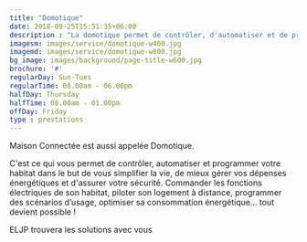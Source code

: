 ```yaml
---
title: "Domotique"
date: 2018-09-25T15:51:35+06:00
description : "La domotique permet de contrôler, d'automatiser et de programmer votre habitat dans le but de vous simplifier la vie, de mieux gérer vos dépenses énergétiques et d’assurer votre sécurité. Commander les fonctions électriques de son habitat, piloter son logement à distance, programmer des scénarios d’usage, optimiser sa consommation énergétique… tout devient possible !"
imagesm: images/service/domotique-w400.jpg
imagemd: images/service/domotique-w800.jpg
bg_image: images/background/page-title-w600.jpg
brochure: '#'
regularDay: Sun-Tues
regularTime: 08.00am - 06.00pm
halfDay: Thursday
halfTime: 08.00am - 01.00pm
offDay: Friday
type : prestations
---
```


Maison Connectée est aussi appelée Domotique.

C'est ce qui vous permet de contrôler, automatiser et programmer votre habitat<!--more--> dans le but de vous simplifier la vie, de mieux gérer vos dépenses énergétiques et d'assurer votre sécurité. Commander les fonctions électriques de son habitat, piloter son logement à distance, programmer des scénarios d’usage, optimiser sa consommation énergétique… tout devient possible !

ELJP trouvera les solutions avec vous
